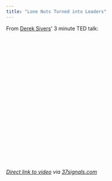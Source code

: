 ```yaml
---
title: "Lone Nuts Turned into Leaders"
---
```

<p>From <a href="http://sivers.org/ff">Derek Sivers</a>' 3 minute TED talk:</p>
<p><object width="425" height="344"><param name="movie" value="http://www.youtube.com/v/fW8amMCVAJQ&rel=0&color1=0xb1b1b1&color2=0xcfcfcf&hl=en_US&feature=player_embedded&fs=1"></param><param name="allowFullScreen" value="true"></param><param name="allowScriptAccess" value="always"></param><embed src="http://www.youtube.com/v/fW8amMCVAJQ&rel=0&color1=0xb1b1b1&color2=0xcfcfcf&hl=en_US&feature=player_embedded&fs=1" type="application/x-shockwave-flash" allowfullscreen="true" allowScriptAccess="always" width="425" height="344"></embed></object></p>
<p><em><a href="http://www.youtube.com/watch?v=fW8amMCVAJQ&feature=player_embedded">Direct link to video</a> via <a href="http://37signals.com/svn/posts/2151-derek-sivers-3-minute-ted-talk">37signals.com</a></em></p>
